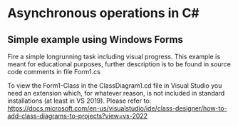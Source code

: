 ﻿
 # Asynchronous operations in C#
 
 ## Simple example using Windows Forms
 
Fire a simple longrunning task including visual progress. 
This example is meant for educational purposes, further description is to be found in source code comments in file Form1.cs

To view the Form1-Class in the ClassDiagram1.cd file in Visual Studio you need an extension which, for whatever reason, is not included in standard installations (at least in VS 2019).
Please refer to: https://docs.microsoft.com/en-us/visualstudio/ide/class-designer/how-to-add-class-diagrams-to-projects?view=vs-2022
